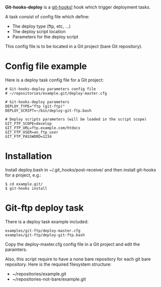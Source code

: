 **Git-hooks-deploy** is a [git-hooks!](https://github.com/icefox/git-hooks) hook which trigger deployment tasks.

A task consist of config file which define:
- The deploy type (ftp, etc, ...)
- The deploy script location
- Parameters for the deploy script

This config file is to be located in a Git project (bare Git repository).

# Config file example
Here is a deploy task config file for a Git project:
```
# Git-hooks-deploy parameters config file
# ~/repositories/example.git/deploy-master.cfg

# Git-hooks-deploy parameters
DEPLOY_TYPE="ftp (git-ftp)"
DEPLOY_SCRIPT=~/bin/deploy-git-ftp.bash

# Deploy scripts parameters (will be loaded in the script scope)
GIT_FTP_SCOPE=develop
GIT_FTP_URL=ftp.example.com/htdocs
GIT_FTP_USER=an_ftp_user
GIT_FTP_PASSWORD=1234
```

# Installation
Install deploy.bash in ~/.git_hooks/post-receive/ and then install git-hooks for a project, e.g.:
```
$ cd example.git/
$ git-hooks install
```

# Git-ftp deploy task
There is a deploy task example included:
```
examples/git-ftp/deploy-master.cfg
examples/git-ftp/deploy-git-ftp.bash
```
Copy the deploy-master.cfg config file in a Git project and edit the paramters.

Also, this script require to have a none bare repository for each git bare repository.
Here is the required filesystem structure:
- ~/repositories/example.git
- ~/repositories-not-bare/example.git
